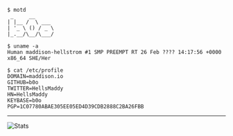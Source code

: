 ```
$ motd
 _     __
| |__ /  \ ___
| '_ \ () / _ \
|_.__/\__/\___/

$ uname -a
Human maddison-hellstrom #1 SMP PREEMPT RT 26 Feb ???? 14:17:56 +0000 x86_64 SHE/Her

$ cat /etc/profile
DOMAIN=maddison.io
GITHUB=b0o
TWITTER=HellsMaddy
HN=HellsMaddy
KEYBASE=b0o
PGP=1C07780ABAE305EE05ED4D39CDB2888C2BA26FBB
```

---

![Stats](https://github-readme-stats.vercel.app/api?username=b0o&show_icons=true&count_private=true&include_all_commits=true&v=1)
